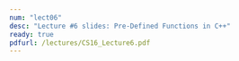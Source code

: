 ```yaml
---
num: "lect06"
desc: "Lecture #6 slides: Pre-Defined Functions in C++"
ready: true
pdfurl: /lectures/CS16_Lecture6.pdf
---
```

